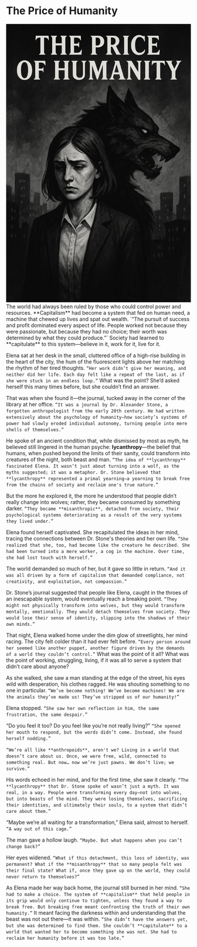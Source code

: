 # The Price of Humanity
<img src="image/The Price of Humanity.webp"/>
The world had always been ruled by those who could control power and resources. **Capitalism** had become a system that fed on human need, a machine that chewed up lives and spat out wealth.
`“The pursuit of success and profit dominated every aspect of life. People worked not because they were passionate, but because they had no choice; their worth was determined by what they could produce.”`
Society had learned to **capitulate** to this system—believe in it, work for it, live for it.

Elena sat at her desk in the small, cluttered office of a high-rise building in the heart of the city, the hum of the fluorescent lights above her matching the rhythm of her tired thoughts.
`“Her work didn’t give her meaning, and neither did her life. Each day felt like a repeat of the last, as if she were stuck in an endless loop.”`
What was the point? She’d asked herself this many times before, but she couldn’t find an answer.

That was when she found it—the journal, tucked away in the corner of the library at her office.
`“It was a journal by Dr. Alexander Stone, a forgotten anthropologist from the early 20th century. He had written extensively about the psychology of humanity—how society’s systems of power had slowly eroded individual autonomy, turning people into mere shells of themselves.”`

He spoke of an ancient condition that, while dismissed by most as myth, he believed still lingered in the human psyche: **lycanthropy**—the belief that humans, when pushed beyond the limits of their sanity, could transform into creatures of the night, both beast and man.
`“The idea of **lycanthropy** fascinated Elena. It wasn’t just about turning into a wolf, as the myths suggested; it was a metaphor. Dr. Stone believed that **lycanthropy** represented a primal yearning—a yearning to break free from the chains of society and reclaim one's true nature.”`

But the more he explored it, the more he understood that people didn’t really change into wolves; rather, they became consumed by something darker.
`“They became **misanthropic**, detached from society, their psychological systems deteriorating as a result of the very systems they lived under.”`

Elena found herself captivated. She recapitulated the ideas in her mind, tracing the connections between Dr. Stone's theories and her own life.
`“She realized that she, too, had become like the creature he described. She had been turned into a mere worker, a cog in the machine. Over time, she had lost touch with herself.”`

The world demanded so much of her, but it gave so little in return.
`“And it was all driven by a form of capitalism that demanded compliance, not creativity, and exploitation, not compassion.”`

Dr. Stone’s journal suggested that people like Elena, caught in the throes of an inescapable system, would eventually reach a breaking point.
`“They might not physically transform into wolves, but they would transform mentally, emotionally. They would detach themselves from society. They would lose their sense of identity, slipping into the shadows of their own minds.”`

That night, Elena walked home under the dim glow of streetlights, her mind racing. The city felt colder than it had ever felt before.
`“Every person around her seemed like another puppet, another figure driven by the demands of a world they couldn’t control.”`
What was the point of it all? What was the point of working, struggling, living, if it was all to serve a system that didn’t care about anyone?

As she walked, she saw a man standing at the edge of the street, his eyes wild with desperation, his clothes ragged. He was shouting something to no one in particular.
`“We’ve become nothing! We’ve become machines! We are the animals they’ve made us! They’ve stripped us of our humanity!”`

Elena stopped.
`“She saw her own reflection in him, the same frustration, the same despair.”`

“Do you feel it too? Do you feel like you’re not really living?”
`“She opened her mouth to respond, but the words didn’t come. Instead, she found herself nodding.”`

`“We’re all like **anthropoids**, aren't we? Living in a world that doesn’t care about us. Once, we were free, wild, connected to something real. But now… now we’re just pawns. We don’t live; we survive.”`

His words echoed in her mind, and for the first time, she saw it clearly.
`“The **lycanthropy** that Dr. Stone spoke of wasn’t just a myth. It was real, in a way. People were transforming every day—not into wolves, but into beasts of the mind. They were losing themselves, sacrificing their identities, and ultimately their souls, to a system that didn’t care about them.”`

“Maybe we’re all waiting for a transformation,” Elena said, almost to herself.
`“A way out of this cage.”`

The man gave a hollow laugh.
`“Maybe. But what happens when you can’t change back?”`

Her eyes widened.
`“What if this detachment, this loss of identity, was permanent? What if the **misanthropy** that so many people felt was their final state? What if, once they gave up on the world, they could never return to themselves?”`

As Elena made her way back home, the journal still burned in her mind.
`“She had to make a choice. The system of **capitalism** that held people in its grip would only continue to tighten, unless they found a way to break free. But breaking free meant confronting the truth of their own humanity.”`
It meant facing the darkness within and understanding that the beast was not out there—it was within.
`“She didn’t have the answers yet, but she was determined to find them. She couldn’t **capitulate** to a world that wanted her to become something she was not. She had to reclaim her humanity before it was too late.”`
